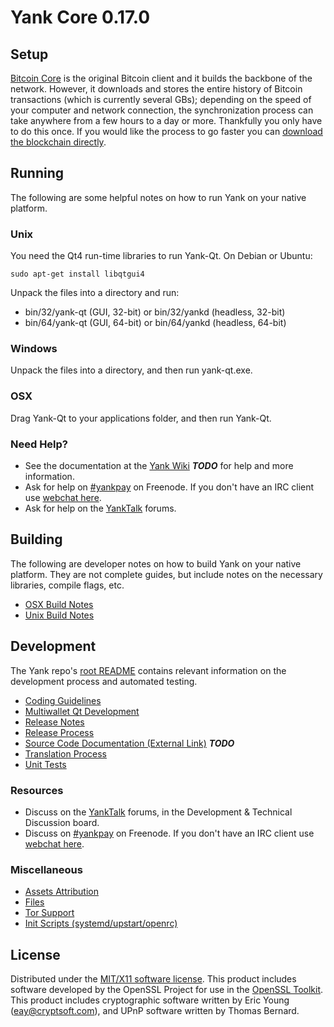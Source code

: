 Yank Core 0.17.0
=====================

Setup
---------------------
[Bitcoin Core](http://bitcoin.org/en/download) is the original Bitcoin client and it builds the backbone of the network. However, it downloads and stores the entire history of Bitcoin transactions (which is currently several GBs); depending on the speed of your computer and network connection, the synchronization process can take anywhere from a few hours to a day or more. Thankfully you only have to do this once. If you would like the process to go faster you can [download the blockchain directly](bootstrap.md).

Running
---------------------
The following are some helpful notes on how to run Yank on your native platform.

### Unix

You need the Qt4 run-time libraries to run Yank-Qt. On Debian or Ubuntu:

	sudo apt-get install libqtgui4

Unpack the files into a directory and run:

- bin/32/yank-qt (GUI, 32-bit) or bin/32/yankd (headless, 32-bit)
- bin/64/yank-qt (GUI, 64-bit) or bin/64/yankd (headless, 64-bit)



### Windows

Unpack the files into a directory, and then run yank-qt.exe.

### OSX

Drag Yank-Qt to your applications folder, and then run Yank-Qt.

### Need Help?

* See the documentation at the [Yank Wiki](https://en.bitcoin.it/wiki/Main_Page) ***TODO***
for help and more information.
* Ask for help on [#yankpay](http://webchat.freenode.net?channels=yankpay) on Freenode. If you don't have an IRC client use [webchat here](http://webchat.freenode.net?channels=yankpay).
* Ask for help on the [YankTalk](https://yanktalk.org/) forums.

Building
---------------------
The following are developer notes on how to build Yank on your native platform. They are not complete guides, but include notes on the necessary libraries, compile flags, etc.

- [OSX Build Notes](build-osx.md)
- [Unix Build Notes](build-unix.md)

Development
---------------------
The Yank repo's [root README](https://github.com/yankpay/yank/blob/master/README.md) contains relevant information on the development process and automated testing.

- [Coding Guidelines](coding.md)
- [Multiwallet Qt Development](multiwallet-qt.md)
- [Release Notes](release-notes.md)
- [Release Process](release-process.md)
- [Source Code Documentation (External Link)](https://dev.visucore.com/bitcoin/doxygen/) ***TODO***
- [Translation Process](translation_process.md)
- [Unit Tests](unit-tests.md)

### Resources
* Discuss on the [YankTalk](https://yanktalk.org/) forums, in the Development & Technical Discussion board.
* Discuss on [#yankpay](http://webchat.freenode.net/?channels=yankpay) on Freenode. If you don't have an IRC client use [webchat here](http://webchat.freenode.net/?channels=yankpay).

### Miscellaneous
- [Assets Attribution](assets-attribution.md)
- [Files](files.md)
- [Tor Support](tor.md)
- [Init Scripts (systemd/upstart/openrc)](init.md)

License
---------------------
Distributed under the [MIT/X11 software license](http://www.opensource.org/licenses/mit-license.php).
This product includes software developed by the OpenSSL Project for use in the [OpenSSL Toolkit](https://www.openssl.org/). This product includes
cryptographic software written by Eric Young ([eay@cryptsoft.com](mailto:eay@cryptsoft.com)), and UPnP software written by Thomas Bernard.
